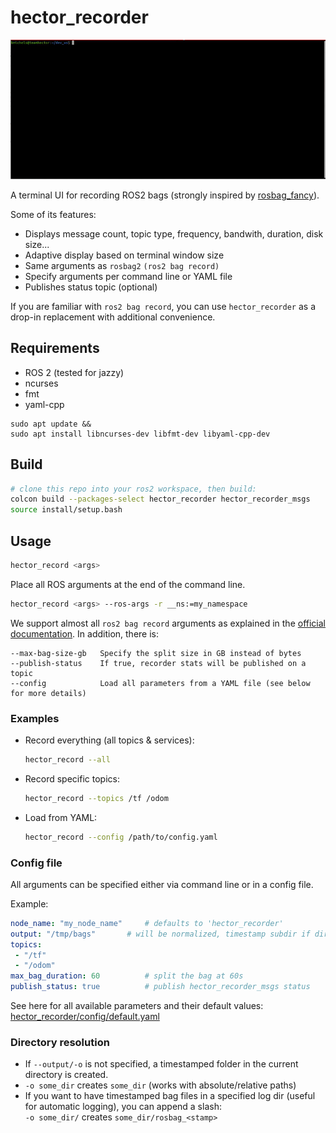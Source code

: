 # hector_recorder

![hector_recorder showcase](media/showcase.gif)


A terminal UI for recording ROS2 bags (strongly inspired by [rosbag_fancy](https://github.com/xqms/rosbag_fancy)).

Some of its features:
- Displays message count, topic type, frequency, bandwith, duration, disk size...
- Adaptive display based on terminal window size
- Same arguments as ```rosbag2``` ```(ros2 bag record)```
- Specify arguments per command line or YAML file
- Publishes status topic (optional)

If you are familiar with `ros2 bag record`, you can use `hector_recorder` as a drop-in replacement with additional convenience.

## Requirements

- ROS 2 (tested for jazzy)
- ncurses
- fmt
- yaml-cpp
```
sudo apt update &&
sudo apt install libncurses-dev libfmt-dev libyaml-cpp-dev
```

## Build

```bash
# clone this repo into your ros2 workspace, then build:
colcon build --packages-select hector_recorder hector_recorder_msgs
source install/setup.bash
```

## Usage
  ```bash
  hector_record <args>
  ```
Place all ROS arguments at the end of the command line.
  ```bash
  hector_record <args> --ros-args -r __ns:=my_namespace
  ```
We support almost all ```ros2 bag record``` arguments as explained in the [official documentation](https://github.com/ros2/rosbag2?tab=readme-ov-file#record).
In addition, there is:

    --max-bag-size-gb   Specify the split size in GB instead of bytes
    --publish-status    If true, recorder stats will be published on a topic
    --config            Load all parameters from a YAML file (see below for more details)

### Examples
- Record everything (all topics & services):  
  ```bash
  hector_record --all
  ```  

- Record specific topics:  
  ```bash
  hector_record --topics /tf /odom
  ```  

- Load from YAML:  
  ```bash
  hector_record --config /path/to/config.yaml
  ```

### Config file
All arguments can be specified either via command line or in a config file.

Example:
```yaml
node_name: "my_node_name"     # defaults to 'hector_recorder'
output: "/tmp/bags"       # will be normalized, timestamp subdir if directory
topics: 
 - "/tf" 
 - "/odom"
max_bag_duration: 60          # split the bag at 60s
publish_status: true          # publish hector_recorder_msgs status
```

See here for all available parameters and their default values:
[hector_recorder/config/default.yaml](hector_recorder/config/default.yaml)

### Directory resolution
- If ```--output/-o``` is not specified, a timestamped folder in the current directory is created.
- ```-o some_dir``` creates ```some_dir``` (works with absolute/relative paths)
- If you want to have timestamped bag files in a specified log dir (useful for automatic logging), you can append a slash:  
  ```-o some_dir/``` creates ```some_dir/rosbag_<stamp>```
